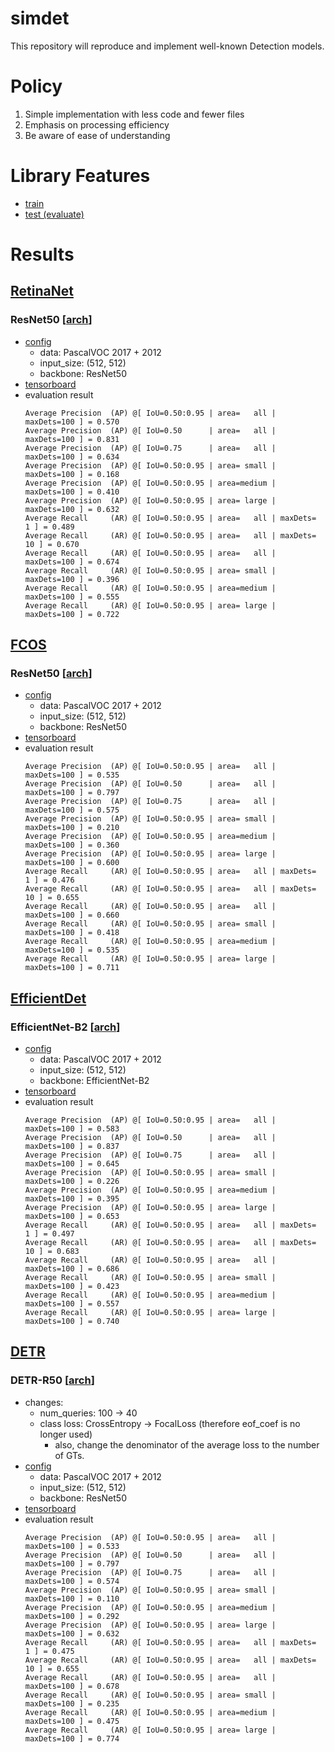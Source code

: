 # simdet

This repository will reproduce and implement well-known Detection models.

# Policy

1. Simple implementation with less code and fewer files
1. Emphasis on processing efficiency
1. Be aware of ease of understanding

# Library Features

- [train](./tools/train.py)
- [test (evaluate)](./tools/test.py)

# Results

## [RetinaNet](https://arxiv.org/abs/1708.02002)

### ResNet50 [[arch](./docs/archs/retinanet_r50.txt)]

- [config](./configs/retinanet_r50_voc_h512_w512.yaml)
  - data: PascalVOC 2017 + 2012
  - input_size: (512, 512)
  - backbone: ResNet50
- [tensorboard](https://tensorboard.dev/experiment/Pb6lRSNcRWSa4LPb0K319w/)
- evaluation result
  ```
  Average Precision  (AP) @[ IoU=0.50:0.95 | area=   all | maxDets=100 ] = 0.570
  Average Precision  (AP) @[ IoU=0.50      | area=   all | maxDets=100 ] = 0.831
  Average Precision  (AP) @[ IoU=0.75      | area=   all | maxDets=100 ] = 0.634
  Average Precision  (AP) @[ IoU=0.50:0.95 | area= small | maxDets=100 ] = 0.168
  Average Precision  (AP) @[ IoU=0.50:0.95 | area=medium | maxDets=100 ] = 0.410
  Average Precision  (AP) @[ IoU=0.50:0.95 | area= large | maxDets=100 ] = 0.632
  Average Recall     (AR) @[ IoU=0.50:0.95 | area=   all | maxDets=  1 ] = 0.489
  Average Recall     (AR) @[ IoU=0.50:0.95 | area=   all | maxDets= 10 ] = 0.670
  Average Recall     (AR) @[ IoU=0.50:0.95 | area=   all | maxDets=100 ] = 0.674
  Average Recall     (AR) @[ IoU=0.50:0.95 | area= small | maxDets=100 ] = 0.396
  Average Recall     (AR) @[ IoU=0.50:0.95 | area=medium | maxDets=100 ] = 0.555
  Average Recall     (AR) @[ IoU=0.50:0.95 | area= large | maxDets=100 ] = 0.722
  ```

## [FCOS](https://arxiv.org/abs/1904.01355)

### ResNet50 [[arch](./docs/archs/fcos_r50.txt)]

- [config](./configs/fcos_r50_voc_h512_w512.yaml)
  - data: PascalVOC 2017 + 2012
  - input_size: (512, 512)
  - backbone: ResNet50
- [tensorboard](https://tensorboard.dev/experiment/LJqJ4SzOTM6NJ0syHzXHQQ/)
- evaluation result
  ```
  Average Precision  (AP) @[ IoU=0.50:0.95 | area=   all | maxDets=100 ] = 0.535
  Average Precision  (AP) @[ IoU=0.50      | area=   all | maxDets=100 ] = 0.797
  Average Precision  (AP) @[ IoU=0.75      | area=   all | maxDets=100 ] = 0.575
  Average Precision  (AP) @[ IoU=0.50:0.95 | area= small | maxDets=100 ] = 0.210
  Average Precision  (AP) @[ IoU=0.50:0.95 | area=medium | maxDets=100 ] = 0.360
  Average Precision  (AP) @[ IoU=0.50:0.95 | area= large | maxDets=100 ] = 0.600
  Average Recall     (AR) @[ IoU=0.50:0.95 | area=   all | maxDets=  1 ] = 0.476
  Average Recall     (AR) @[ IoU=0.50:0.95 | area=   all | maxDets= 10 ] = 0.655
  Average Recall     (AR) @[ IoU=0.50:0.95 | area=   all | maxDets=100 ] = 0.660
  Average Recall     (AR) @[ IoU=0.50:0.95 | area= small | maxDets=100 ] = 0.418
  Average Recall     (AR) @[ IoU=0.50:0.95 | area=medium | maxDets=100 ] = 0.535
  Average Recall     (AR) @[ IoU=0.50:0.95 | area= large | maxDets=100 ] = 0.711
  ```

## [EfficientDet](https://arxiv.org/abs/1911.09070)

### EfficientNet-B2 [[arch](./docs/archs/efficientdet_d2.txt)]

- [config](./configs/efficientdet_d2_voc_h512_w512.yaml)
  - data: PascalVOC 2017 + 2012
  - input_size: (512, 512)
  - backbone: EfficientNet-B2
- [tensorboard](https://tensorboard.dev/experiment/TQS8dga7Rka12SvdLBg9TQ/)
- evaluation result
  ```
  Average Precision  (AP) @[ IoU=0.50:0.95 | area=   all | maxDets=100 ] = 0.583
  Average Precision  (AP) @[ IoU=0.50      | area=   all | maxDets=100 ] = 0.837
  Average Precision  (AP) @[ IoU=0.75      | area=   all | maxDets=100 ] = 0.645
  Average Precision  (AP) @[ IoU=0.50:0.95 | area= small | maxDets=100 ] = 0.226
  Average Precision  (AP) @[ IoU=0.50:0.95 | area=medium | maxDets=100 ] = 0.395
  Average Precision  (AP) @[ IoU=0.50:0.95 | area= large | maxDets=100 ] = 0.653
  Average Recall     (AR) @[ IoU=0.50:0.95 | area=   all | maxDets=  1 ] = 0.497
  Average Recall     (AR) @[ IoU=0.50:0.95 | area=   all | maxDets= 10 ] = 0.683
  Average Recall     (AR) @[ IoU=0.50:0.95 | area=   all | maxDets=100 ] = 0.686
  Average Recall     (AR) @[ IoU=0.50:0.95 | area= small | maxDets=100 ] = 0.423
  Average Recall     (AR) @[ IoU=0.50:0.95 | area=medium | maxDets=100 ] = 0.557
  Average Recall     (AR) @[ IoU=0.50:0.95 | area= large | maxDets=100 ] = 0.740
  ```

## [DETR](https://arxiv.org/abs/2005.12872)

### DETR-R50 [[arch](./docs/archs/detr_r50.txt)]

- changes:
  - num_queries: 100 -> 40
  - class loss: CrossEntropy -> FocalLoss (therefore eof_coef is no longer used)
    - also, change the denominator of the average loss to the number of GTs.
- [config](./configs/detr_r50_voc_h512_w512.yaml)
  - data: PascalVOC 2017 + 2012
  - input_size: (512, 512)
  - backbone: ResNet50
- [tensorboard](https://tensorboard.dev/experiment/0ZEH5dlrQji1HwFDFoqLWA/)
- evaluation result
  ```
  Average Precision  (AP) @[ IoU=0.50:0.95 | area=   all | maxDets=100 ] = 0.533
  Average Precision  (AP) @[ IoU=0.50      | area=   all | maxDets=100 ] = 0.797
  Average Precision  (AP) @[ IoU=0.75      | area=   all | maxDets=100 ] = 0.574
  Average Precision  (AP) @[ IoU=0.50:0.95 | area= small | maxDets=100 ] = 0.110
  Average Precision  (AP) @[ IoU=0.50:0.95 | area=medium | maxDets=100 ] = 0.292
  Average Precision  (AP) @[ IoU=0.50:0.95 | area= large | maxDets=100 ] = 0.632
  Average Recall     (AR) @[ IoU=0.50:0.95 | area=   all | maxDets=  1 ] = 0.475
  Average Recall     (AR) @[ IoU=0.50:0.95 | area=   all | maxDets= 10 ] = 0.655
  Average Recall     (AR) @[ IoU=0.50:0.95 | area=   all | maxDets=100 ] = 0.678
  Average Recall     (AR) @[ IoU=0.50:0.95 | area= small | maxDets=100 ] = 0.235
  Average Recall     (AR) @[ IoU=0.50:0.95 | area=medium | maxDets=100 ] = 0.475
  Average Recall     (AR) @[ IoU=0.50:0.95 | area= large | maxDets=100 ] = 0.774
  ```
